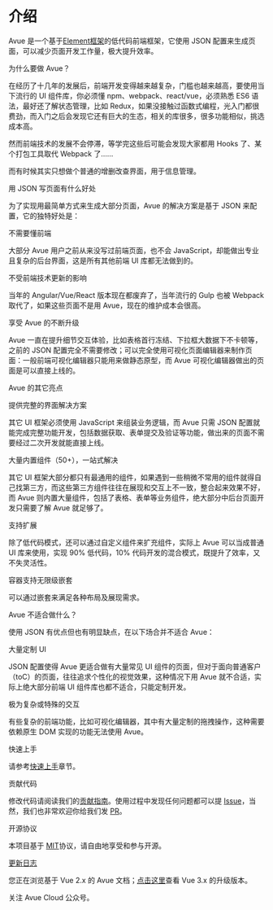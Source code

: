 介绍
==

Avue 是一个基于[Element框架](https://element.eleme.cn/#/zh-CN/)的低代码前端框架，它使用 JSON 配置来生成页面，可以减少页面开发工作量，极大提升效率。

为什么要做 Avue？

在经历了十几年的发展后，前端开发变得越来越复杂，门槛也越来越高，要使用当下流行的 UI 组件库，你必须懂 npm、webpack、react/vue，必须熟悉 ES6 语法，最好还了解状态管理，比如 Redux，如果没接触过函数式编程，光入门都很费劲，而入门之后会发现它还有巨大的生态，相关的库很多，很多功能相似，挑选成本高。

然而前端技术的发展不会停滞，等学完这些后可能会发现大家都用 Hooks 了、某个打包工具取代 Webpack 了……

而有时候其实只想做个普通的增删改查界面，用于信息管理。

用 JSON 写页面有什么好处

为了实现用最简单方式来生成大部分页面，Avue 的解决方案是基于 JSON 来配置，它的独特好处是：

不需要懂前端

大部分 Avue 用户之前从来没写过前端页面，也不会 JavaScript，却能做出专业且复杂的后台界面，这是所有其他前端 UI 库都无法做到的。

不受前端技术更新的影响

当年的 Angular/Vue/React 版本现在都废弃了，当年流行的 Gulp 也被 Webpack 取代了，如果这些页面不是用 Avue，现在的维护成本会很高。

享受 Avue 的不断升级

Avue 一直在提升细节交互体验，比如表格首行冻结、下拉框大数据下不卡顿等，之前的 JSON 配置完全不需要修改；可以完全使用可视化页面编辑器来制作页面：一般前端可视化编辑器只能用来做静态原型，而 Avue 可视化编辑器做出的页面是可以直接上线的。

Avue 的其它亮点

提供完整的界面解决方案

其它 UI 框架必须使用 JavaScript 来组装业务逻辑，而 Avue 只需 JSON 配置就能完成完整功能开发，包括数据获取、表单提交及验证等功能，做出来的页面不需要经过二次开发就能直接上线。

大量内置组件（50+），一站式解决

其它 UI 框架大部分都只有最通用的组件，如果遇到一些稍微不常用的组件就得自己找第三方，而这些第三方组件往往在展现和交互上不一致，整合起来效果不好，而 Avue 则内置大量组件，包括了表格、表单等业务组件，绝大部分中后台页面开发只需要了解 Avue 就足够了。

支持扩展

除了低代码模式，还可以通过自定义组件来扩充组件，实际上 Avue 可以当成普通 UI 库来使用，实现 90% 低代码，10% 代码开发的混合模式，既提升了效率，又不失灵活性。

容器支持无限级嵌套

可以通过嵌套来满足各种布局及展现需求。

Avue 不适合做什么？

使用 JSON 有优点但也有明显缺点，在以下场合并不适合 Avue：

大量定制 UI

JSON 配置使得 Avue 更适合做有大量常见 UI 组件的页面，但对于面向普通客户（toC）的页面，往往追求个性化的视觉效果，这种情况下用 Avue 就不合适，实际上绝大部分前端 UI 组件库也都不适合，只能定制开发。

极为复杂或特殊的交互

有些复杂的前端功能，比如可视化编辑器，其中有大量定制的拖拽操作，这种需要依赖原生 DOM 实现的功能无法使用 Avue。

快速上手

请参考[快速上手](https://v2.avuejs.com/docs/installation.html)章节。

贡献代码

修改代码请阅读我们的[贡献指南](https://v2.avuejs.com/docs/contribution.html)。使用过程中发现任何问题都可以提 [Issue](https://gitee.com/smallweigit/avue/issues)，当然，我们也非常欢迎你给我们发 [PR](https://gitee.com/smallweigit/avue/pulls)。

开源协议

本项目基于 [MIT](https://gitee.com/smallweigit/avue/blob/master/LICENSE)协议，请自由地享受和参与开源。

[更新日志](https://v2.avuejs.com/docs/changelog/)

您正在浏览基于 Vue 2.x 的 Avue 文档；[点击这里](https://avuejs.com/)查看 Vue 3.x 的升级版本。

关注 Avue Cloud 公众号。